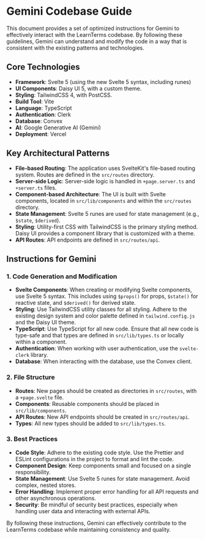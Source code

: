 
# Gemini Codebase Guide

This document provides a set of optimized instructions for Gemini to effectively interact with the LearnTerms codebase. By following these guidelines, Gemini can understand and modify the code in a way that is consistent with the existing patterns and technologies.

## Core Technologies

- **Framework**: Svelte 5 (using the new Svelte 5 syntax, including runes)
- **UI Components**: Daisy UI 5, with a custom theme.
- **Styling**: TailwindCSS 4, with PostCSS.
- **Build Tool**: Vite
- **Language**: TypeScript
- **Authentication**: Clerk
- **Database**: Convex
- **AI**: Google Generative AI (Gemini)
- **Deployment**: Vercel

## Key Architectural Patterns

- **File-based Routing**: The application uses SvelteKit's file-based routing system. Routes are defined in the `src/routes` directory.
- **Server-side Logic**: Server-side logic is handled in `+page.server.ts` and `+server.ts` files.
- **Component-based Architecture**: The UI is built with Svelte components, located in `src/lib/components` and within the `src/routes` directory.
- **State Management**: Svelte 5 runes are used for state management (e.g., `$state`, `$derived`).
- **Styling**: Utility-first CSS with TailwindCSS is the primary styling method. Daisy UI provides a component library that is customized with a theme.
- **API Routes**: API endpoints are defined in `src/routes/api`.

## Instructions for Gemini

### 1. Code Generation and Modification

- **Svelte Components**: When creating or modifying Svelte components, use Svelte 5 syntax. This includes using `$props()` for props, `$state()` for reactive state, and `$derived()` for derived state.
- **Styling**: Use TailwindCSS utility classes for all styling. Adhere to the existing design system and color palette defined in `tailwind.config.js` and the Daisy UI theme.
- **TypeScript**: Use TypeScript for all new code. Ensure that all new code is type-safe and that types are defined in `src/lib/types.ts` or locally within a component.
- **Authentication**: When working with user authentication, use the `svelte-clerk` library.
- **Database**: When interacting with the database, use the Convex client.

### 2. File Structure

- **Routes**: New pages should be created as directories in `src/routes`, with a `+page.svelte` file.
- **Components**: Reusable components should be placed in `src/lib/components`.
- **API Routes**: New API endpoints should be created in `src/routes/api`.
- **Types**: All new types should be added to `src/lib/types.ts`.

### 3. Best Practices

- **Code Style**: Adhere to the existing code style. Use the Prettier and ESLint configurations in the project to format and lint the code.
- **Component Design**: Keep components small and focused on a single responsibility.
- **State Management**: Use Svelte 5 runes for state management. Avoid complex, nested stores.
- **Error Handling**: Implement proper error handling for all API requests and other asynchronous operations.
- **Security**: Be mindful of security best practices, especially when handling user data and interacting with external APIs.

By following these instructions, Gemini can effectively contribute to the LearnTerms codebase while maintaining consistency and quality.

